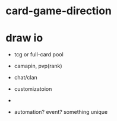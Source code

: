# card-game-direction

# draw io
- tcg or full-card pool
- camapin, pvp(rank)
- chat/clan

- customizatoion
- 
- automation? event? something unique

